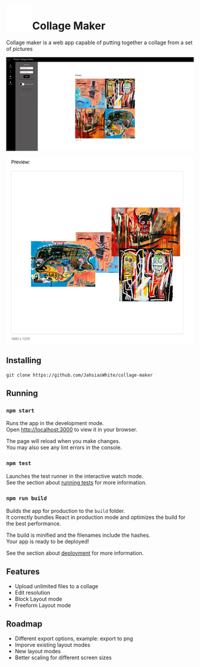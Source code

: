 <div>
   <img src="./src/icons/logo.svg" alt="Collage Maker Logo" title="Logo" align="left" height="70px" />
</div>

# Collage Maker

Collage maker is a web app capable of putting together a collage from a set of pictures

<p align="center">
  <img src="./src/icons/fullscreen-with-full.png" alt="Size Limit CLI" width="738" >
</p>
<p align="center">
  <img src="./src/icons/preview-4-freeform.png" alt="Size Limit CLI" width="738" height="500">
</p>

## Installing

```
git clone https://github.com/JahsiasWhite/collage-maker
```

## Running

### `npm start`

Runs the app in the development mode.\
Open [http://localhost:3000](http://localhost:3000) to view it in your browser.

The page will reload when you make changes.\
You may also see any lint errors in the console.

### `npm test`

Launches the test runner in the interactive watch mode.\
See the section about [running tests](https://facebook.github.io/create-react-app/docs/running-tests) for more information.

### `npm run build`

Builds the app for production to the `build` folder.\
It correctly bundles React in production mode and optimizes the build for the best performance.

The build is minified and the filenames include the hashes.\
Your app is ready to be deployed!

See the section about [deployment](https://facebook.github.io/create-react-app/docs/deployment) for more information.

## Features

- Upload unlimited files to a collage
- Edit resolution
- Block Layout mode
- Freeform Layout mode

## Roadmap

- Different export options, example: export to png
- Imporve existing layout modes
- New layout modes
- Better scaling for different screen sizes
